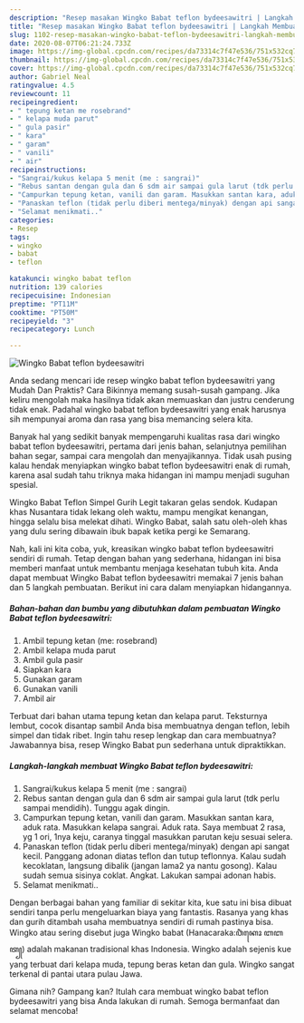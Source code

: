 ```yaml
---
description: "Resep masakan Wingko Babat teflon bydeesawitri | Langkah Membuat Wingko Babat teflon bydeesawitri Yang Bisa Manjain Lidah"
title: "Resep masakan Wingko Babat teflon bydeesawitri | Langkah Membuat Wingko Babat teflon bydeesawitri Yang Bisa Manjain Lidah"
slug: 1102-resep-masakan-wingko-babat-teflon-bydeesawitri-langkah-membuat-wingko-babat-teflon-bydeesawitri-yang-bisa-manjain-lidah
date: 2020-08-07T06:21:24.733Z
image: https://img-global.cpcdn.com/recipes/da73314c7f47e536/751x532cq70/wingko-babat-teflon-bydeesawitri-foto-resep-utama.jpg
thumbnail: https://img-global.cpcdn.com/recipes/da73314c7f47e536/751x532cq70/wingko-babat-teflon-bydeesawitri-foto-resep-utama.jpg
cover: https://img-global.cpcdn.com/recipes/da73314c7f47e536/751x532cq70/wingko-babat-teflon-bydeesawitri-foto-resep-utama.jpg
author: Gabriel Neal
ratingvalue: 4.5
reviewcount: 11
recipeingredient:
- " tepung ketan me rosebrand"
- " kelapa muda parut"
- " gula pasir"
- " kara"
- " garam"
- " vanili"
- " air"
recipeinstructions:
- "Sangrai/kukus kelapa 5 menit (me : sangrai)"
- "Rebus santan dengan gula dan 6 sdm air sampai gula larut (tdk perlu sampai mendidih). Tunggu agak dingin."
- "Campurkan tepung ketan, vanili dan garam. Masukkan santan kara, aduk rata. Masukkan kelapa sangrai. Aduk rata. Saya membuat 2 rasa, yg 1 ori, 1nya keju, caranya tinggal masukkan parutan keju sesuai selera."
- "Panaskan teflon (tidak perlu diberi mentega/minyak) dengan api sangat kecil. Panggang adonan diatas teflon dan tutup teflonnya. Kalau sudah kecoklatan, langsung dibalik (jangan lama2 ya nantu gosong). Kalau sudah semua sisinya coklat. Angkat. Lakukan sampai adonan habis."
- "Selamat menikmati.."
categories:
- Resep
tags:
- wingko
- babat
- teflon

katakunci: wingko babat teflon 
nutrition: 139 calories
recipecuisine: Indonesian
preptime: "PT11M"
cooktime: "PT50M"
recipeyield: "3"
recipecategory: Lunch

---
```



![Wingko Babat teflon bydeesawitri](https://img-global.cpcdn.com/recipes/da73314c7f47e536/751x532cq70/wingko-babat-teflon-bydeesawitri-foto-resep-utama.jpg)

Anda sedang mencari ide resep wingko babat teflon bydeesawitri yang Mudah Dan Praktis? Cara Bikinnya memang susah-susah gampang. Jika keliru mengolah maka hasilnya tidak akan memuaskan dan justru cenderung tidak enak. Padahal wingko babat teflon bydeesawitri yang enak harusnya sih mempunyai aroma dan rasa yang bisa memancing selera kita.

Banyak hal yang sedikit banyak mempengaruhi kualitas rasa dari wingko babat teflon bydeesawitri, pertama dari jenis bahan, selanjutnya pemilihan bahan segar, sampai cara mengolah dan menyajikannya. Tidak usah pusing kalau hendak menyiapkan wingko babat teflon bydeesawitri enak di rumah, karena asal sudah tahu triknya maka hidangan ini mampu menjadi suguhan spesial.

Wingko Babat Teflon Simpel Gurih Legit takaran gelas sendok. Kudapan khas Nusantara tidak lekang oleh waktu, mampu mengikat kenangan, hingga selalu bisa melekat dihati. Wingko Babat, salah satu oleh-oleh khas yang dulu sering dibawain ibuk bapak ketika pergi ke Semarang.


Nah, kali ini kita coba, yuk, kreasikan wingko babat teflon bydeesawitri sendiri di rumah. Tetap dengan bahan yang sederhana, hidangan ini bisa memberi manfaat untuk membantu menjaga kesehatan tubuh kita. Anda dapat membuat Wingko Babat teflon bydeesawitri memakai 7 jenis bahan dan 5 langkah pembuatan. Berikut ini cara dalam menyiapkan hidangannya.

<!--inarticleads1-->

##### Bahan-bahan dan bumbu yang dibutuhkan dalam pembuatan Wingko Babat teflon bydeesawitri:

1. Ambil  tepung ketan (me: rosebrand)
1. Ambil  kelapa muda parut
1. Ambil  gula pasir
1. Siapkan  kara
1. Gunakan  garam
1. Gunakan  vanili
1. Ambil  air


Terbuat dari bahan utama tepung ketan dan kelapa parut. Teksturnya lembut, cocok disantap sambil Anda bisa membuatnya dengan teflon, lebih simpel dan tidak ribet. Ingin tahu resep lengkap dan cara membuatnya? Jawabannya bisa, resep Wingko Babat pun sederhana untuk dipraktikkan. 

<!--inarticleads2-->

##### Langkah-langkah membuat Wingko Babat teflon bydeesawitri:

1. Sangrai/kukus kelapa 5 menit (me : sangrai)
1. Rebus santan dengan gula dan 6 sdm air sampai gula larut (tdk perlu sampai mendidih). Tunggu agak dingin.
1. Campurkan tepung ketan, vanili dan garam. Masukkan santan kara, aduk rata. Masukkan kelapa sangrai. Aduk rata. Saya membuat 2 rasa, yg 1 ori, 1nya keju, caranya tinggal masukkan parutan keju sesuai selera.
1. Panaskan teflon (tidak perlu diberi mentega/minyak) dengan api sangat kecil. Panggang adonan diatas teflon dan tutup teflonnya. Kalau sudah kecoklatan, langsung dibalik (jangan lama2 ya nantu gosong). Kalau sudah semua sisinya coklat. Angkat. Lakukan sampai adonan habis.
1. Selamat menikmati..


Dengan berbagai bahan yang familiar di sekitar kita, kue satu ini bisa dibuat sendiri tanpa perlu mengeluarkan biaya yang fantastis. Rasanya yang khas dan gurih ditambah usaha membuatnya sendiri di rumah pastinya bisa. Wingko atau sering disebut juga Wingko babat (Hanacaraka:ꦮꦶꦁꦏꦺꦴ ꦧꦧꦠ꧀) adalah makanan tradisional khas Indonesia. Wingko adalah sejenis kue yang terbuat dari kelapa muda, tepung beras ketan dan gula. Wingko sangat terkenal di pantai utara pulau Jawa. 

Gimana nih? Gampang kan? Itulah cara membuat wingko babat teflon bydeesawitri yang bisa Anda lakukan di rumah. Semoga bermanfaat dan selamat mencoba!
